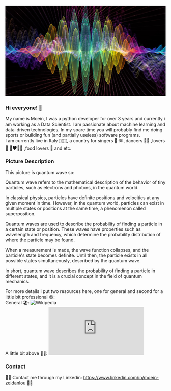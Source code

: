 ![Surgon](https://github.com/mrpintime/mrpintime/blob/main/Quantum.jpg)


### Hi everyone! 👋

My name is Moein, I was a python developer for over 3 years and currently i am working as a Data Scientist. I am passionate about machine learning and data-driven technologies. In my spare time you will probably find me doing sports or building fun (and partially useless) software programs.  
I am currently live in Italy 🇮🇹, a country for singers 🎤 🪗 ,dancers 🕺💃 ,lovers 💌 👩‍❤️‍💋👨 ,food lovers 🍕 and etc.

### Picture Description

This picture is quantum wave so:

Quantum wave refers to the mathematical description of the behavior of tiny particles, such as electrons and photons, in the quantum world.

In classical physics, particles have definite positions and velocities at any given moment in time. However, in the quantum world, particles can exist in multiple states or positions at the same time, a phenomenon called superposition.

Quantum waves are used to describe the probability of finding a particle in a certain state or position. These waves have properties such as wavelength and frequency, which determine the probability distribution of where the particle may be found.

When a measurement is made, the wave function collapses, and the particle's state becomes definite. Until then, the particle exists in all possible states simultaneously, described by the quantum wave.

In short, quantum wave describes the probability of finding a particle in different states, and it is a crucial concept in the field of quantum mechanics.

For more details i put two resources here, one for general and second for a little bit professional 😃:  
General 🏖️: ![Wikipedia](https://en.wikipedia.org/wiki/Wave_function)  
A little bit above 😵‍💫: ![Virginia_University](https://galileo.phys.virginia.edu/classes/751.mf1i.fall02/751WaveEquations.htm)  

### Contact

💪🏼 Contact me through my Linkedin: https://www.linkedin.com/in/moein-zeidanlou 💪🏼

